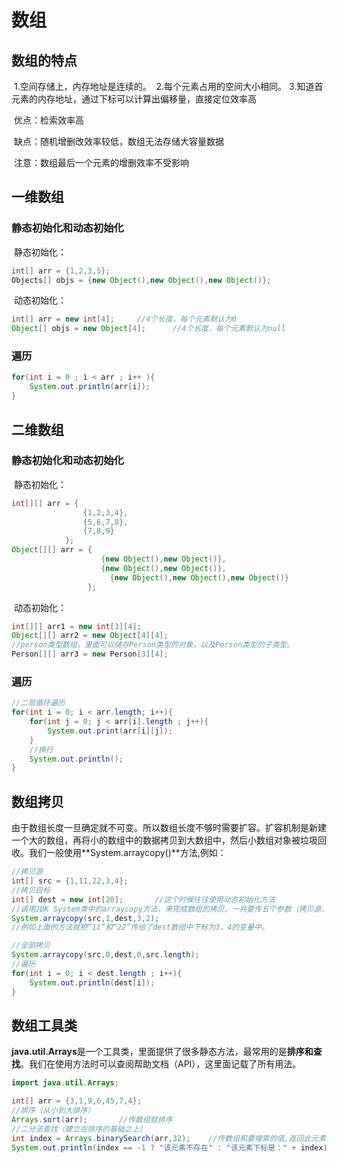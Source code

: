 # 数组

## 数组的特点

​	1.空间存储上，内存地址是连续的。
​	2.每个元素占用的空间大小相同。
​	3.知道首元素的内存地址，通过下标可以计算出偏移量，直接定位效率高

​	优点：检索效率高

​	缺点：随机增删改效率较低，数组无法存储大容量数据

​	注意：数组最后一个元素的增删效率不受影响

## 一维数组

### 	静态初始化和动态初始化

​		静态初始化：

```java
int[] arr = {1,2,3,5};
Objects[] objs = {new Object(),new Object(),new Object()};
```

​		动态初始化：

```java
int[] arr = new int[4];		//4个长度，每个元素默认为0
Object[] objs = new Object[4];		//4个长度，每个元素默认为null
```

### 	遍历

```java
for(int i = 0 ; i < arr ; i++ ){
	System.out.println(arr[i]);
}
```

## 二维数组

### 	静态初始化和动态初始化	

​		静态初始化：

```java
int[][] arr = {
				{1,2,3,4},
				{5,6,7,8},
				{7,8,9}
			};
Object[][] arr = {
					{new Object(),new Object()},
					{new Object(),new Object()},
                      {new Object(),new Object(),new Object()}
                 };
```

​		动态初始化：

```java
int[][] arr1 = new int[3][4];
Object[][] arr2 = new Object[4][4];
//person类型数组，里面可以储存Person类型的对象，以及Person类型的子类型。
Person[][] arr3 = new Person[3][4];
```

### 	遍历

```java
//二层循环遍历
for(int i = 0; i < arr.length; i++){
	for(int j = 0; j < arr[i].length ; j++){
		System.out.print(arr[i][j]);
	}
	//换行
	System.out.println();
}
```

## 数组拷贝

​	由于数组长度一旦确定就不可变。所以数组长度不够时需要扩容。扩容机制是新建一个大的数组，再将小的数组中的数据拷贝到大数组中，然后小数组对象被垃圾回收。
​	我们一般使用**System.arraycopy()**方法,例如：

```java
//拷贝源
int[] src = {1,11,22,3,4};
//拷贝目标
int[] dest = new int[20];		//这个时候往往使用动态初始化方法
//调用JDK System类中的arraycopy方法，来完成数组的拷贝。一共要传五个参数（拷贝源，起始位置，拷贝目标，起始位置，拷贝个数）
System.arraycopy(src,1,dest,3,2);
//例如上面的方法就把“11”和“22”传给了dest数组中下标为3，4的变量中。

//全部拷贝
System.arraycopy(src,0,dest,0,src.length);
//遍历
for(int i = 0; i < dest.length ; i++){
    System.out.println(dest[i]);
}
```

## 数组工具类

​	**java.util.Arrays**是一个工具类，里面提供了很多静态方法，最常用的是**排序和查找**。我们在使用方法时可以查阅帮助文档（API），这里面记载了所有用法。

```java
import java.util.Arrays;

int[] arr = {3,1,9,6,45,7,4};
//排序（从小到大排序）
Arrays.sort(arr);		//传数组就排序
//二分法查找（建立在排序的基础之上）
int index = Arrays.binarySearch(arr,32);	//传数组和要搜索的值,返回此元素的下标。
System.out.println(index == -1 ? "该元素不存在" : "该元素下标是：" + index);

```